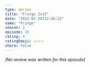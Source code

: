 ```yaml
---
type: series
title: "Fringe 2x15"
date: "2022-02-24T22:46:32"
name: "Fringe"
season: 2
episode: 15
rating: 4
ratingEmoji: ⭐️⭐️⭐️⭐️
share: false
---
```


*[No review was written for this episode]*
